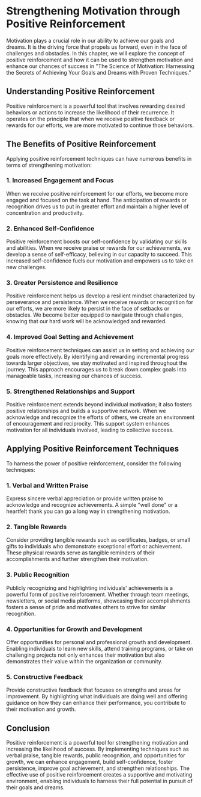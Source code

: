 # Strengthening Motivation through Positive Reinforcement

Motivation plays a crucial role in our ability to achieve our goals and dreams. It is the driving force that propels us forward, even in the face of challenges and obstacles. In this chapter, we will explore the concept of positive reinforcement and how it can be used to strengthen motivation and enhance our chances of success in "The Science of Motivation: Harnessing the Secrets of Achieving Your Goals and Dreams with Proven Techniques."

## Understanding Positive Reinforcement

Positive reinforcement is a powerful tool that involves rewarding desired behaviors or actions to increase the likelihood of their recurrence. It operates on the principle that when we receive positive feedback or rewards for our efforts, we are more motivated to continue those behaviors.

## The Benefits of Positive Reinforcement

Applying positive reinforcement techniques can have numerous benefits in terms of strengthening motivation:

### 1\. Increased Engagement and Focus

When we receive positive reinforcement for our efforts, we become more engaged and focused on the task at hand. The anticipation of rewards or recognition drives us to put in greater effort and maintain a higher level of concentration and productivity.

### 2\. Enhanced Self-Confidence

Positive reinforcement boosts our self-confidence by validating our skills and abilities. When we receive praise or rewards for our achievements, we develop a sense of self-efficacy, believing in our capacity to succeed. This increased self-confidence fuels our motivation and empowers us to take on new challenges.

### 3\. Greater Persistence and Resilience

Positive reinforcement helps us develop a resilient mindset characterized by perseverance and persistence. When we receive rewards or recognition for our efforts, we are more likely to persist in the face of setbacks or obstacles. We become better equipped to navigate through challenges, knowing that our hard work will be acknowledged and rewarded.

### 4\. Improved Goal Setting and Achievement

Positive reinforcement techniques can assist us in setting and achieving our goals more effectively. By identifying and rewarding incremental progress towards larger objectives, we stay motivated and inspired throughout the journey. This approach encourages us to break down complex goals into manageable tasks, increasing our chances of success.

### 5\. Strengthened Relationships and Support

Positive reinforcement extends beyond individual motivation; it also fosters positive relationships and builds a supportive network. When we acknowledge and recognize the efforts of others, we create an environment of encouragement and reciprocity. This support system enhances motivation for all individuals involved, leading to collective success.

## Applying Positive Reinforcement Techniques

To harness the power of positive reinforcement, consider the following techniques:

### 1\. Verbal and Written Praise

Express sincere verbal appreciation or provide written praise to acknowledge and recognize achievements. A simple "well done" or a heartfelt thank you can go a long way in strengthening motivation.

### 2\. Tangible Rewards

Consider providing tangible rewards such as certificates, badges, or small gifts to individuals who demonstrate exceptional effort or achievement. These physical rewards serve as tangible reminders of their accomplishments and further strengthen their motivation.

### 3\. Public Recognition

Publicly recognizing and highlighting individuals' achievements is a powerful form of positive reinforcement. Whether through team meetings, newsletters, or social media platforms, showcasing their accomplishments fosters a sense of pride and motivates others to strive for similar recognition.

### 4\. Opportunities for Growth and Development

Offer opportunities for personal and professional growth and development. Enabling individuals to learn new skills, attend training programs, or take on challenging projects not only enhances their motivation but also demonstrates their value within the organization or community.

### 5\. Constructive Feedback

Provide constructive feedback that focuses on strengths and areas for improvement. By highlighting what individuals are doing well and offering guidance on how they can enhance their performance, you contribute to their motivation and growth.

## Conclusion

Positive reinforcement is a powerful tool for strengthening motivation and increasing the likelihood of success. By implementing techniques such as verbal praise, tangible rewards, public recognition, and opportunities for growth, we can enhance engagement, build self-confidence, foster persistence, improve goal achievement, and strengthen relationships. The effective use of positive reinforcement creates a supportive and motivating environment, enabling individuals to harness their full potential in pursuit of their goals and dreams.
